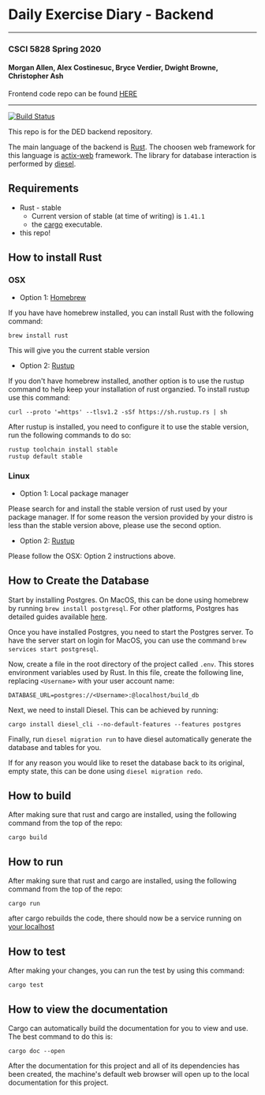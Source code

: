 # Daily Exercise Diary - Backend

---

### CSCI 5828 Spring 2020
#### Morgan Allen, Alex Costinesuc, Bryce Verdier, Dwight Browne, Christopher Ash

Frontend code repo can be found [HERE](https://github.com/coloradocollective/DED-Frontend)

---

[![Build Status](https://travis-ci.com/coloradocollective/DED_Backend.svg?token=cBa9dzkvRhGroiTNpmQn&branch=master)](https://travis-ci.com/coloradocollective/DED_Backend)

This repo is for the DED backend repository.

The main language of the backend is [Rust](https://www.rust-lang.org/). The choosen web framework for this language is [actix-web](https://github.com/actix/actix-web) framework. The library for database interaction is performed by [diesel](https://diesel.rs/).

## Requirements
* Rust - stable
    * Current version of stable (at time of writing) is `1.41.1`
    * the [cargo](https://doc.rust-lang.org/cargo/) executable. 
* this repo!

## How to install Rust
### OSX
* Option 1: [Homebrew](https://brew.sh/)

If you have have homebrew installed, you can install Rust with the following command:

```
brew install rust
``` 
This will give you the current stable version
* Option 2: [Rustup](https://rustup.rs/)

If you don't have homebrew installed, another option is to use the rustup command to help keep your installation of rust organzied. To install rustup use this command:

```
curl --proto '=https' --tlsv1.2 -sSf https://sh.rustup.rs | sh
```

After rustup is installed, you need to configure it to use the stable version, run the following commands to do so:

```
rustup toolchain install stable
rustup default stable
```
### Linux
* Option 1:  Local package manager

Please search for and install the stable version of rust used by your package manager. If for some reason the version provided by your distro is less than the stable version above, please use the second option.

* Option 2: [Rustup](https://rustup.rs/)

Please follow the OSX: Option 2 instructions above.

## How to Create the Database

Start by installing Postgres. On MacOS, this can be done using homebrew by running `brew install postgresql`. For other platforms, Postgres has detailed guides available [here](https://wiki.postgresql.org/wiki/Detailed_installation_guides).

Once you have installed Postgres, you need to start the Postgres server. To have the server start on login for MacOS, you can use the command `brew services start postgresql`.

Now, create a file in the root directory of the project called `.env`. This stores environment variables used by Rust. In this file, create the following line, replacing `<Username>` with your user account name: 

```DATABASE_URL=postgres://<Username>:@localhost/build_db```

Next, we need to install Diesel. This can be achieved by running: 

```cargo install diesel_cli --no-default-features --features postgres```

Finally, run `diesel migration run` to have diesel automatically generate the database and tables for you.

If for any reason you would like to reset the database back to its original, empty state, this can be done using `diesel migration redo`.


## How to build
After making sure that rust and cargo are installed, using the following command from the top of the repo:

```
cargo build
```

## How to run
After making sure that rust and cargo are installed, using the following command from the top of the repo:

```
cargo run
```

after cargo rebuilds the code, there should now be a service running on [your localhost](http://127.0.0.1:8080)

## How to test
After making your changes, you can run the test by using this command:

```
cargo test
```

## How to view the documentation
Cargo can automatically build the documentation for you to view and use. The best command to do this is:

```
cargo doc --open
```

After the documentation for this project and all of its dependencies has been created, the machine's default web browser will open up to the local documentation for this project.
